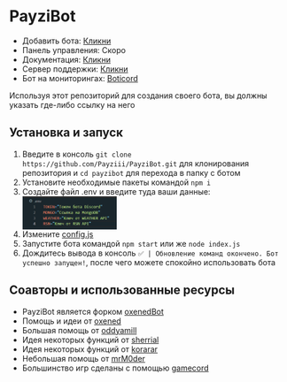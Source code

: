 # PayziBot

- Добавить бота: [Кликни](https://discord.com/api/oauth2/authorize?client_id=576442351426207744&permissions=1411299798102&scope=bot)
- Панель управления: Скоро
- Документация: [Кликни](https://docs.payzibot.ru)
- Сервер поддержки: [Кликни](https://discord.gg/E7SFuVEB2Z)
- Бот на мониторингах: [Boticord](https://boticord.top/bot/payzibot)

Используя этот репозиторий для создания своего бота, вы должны указать где-либо ссылку на него

## Установка и запуск

1. Введите в консоль `git clone https://github.com/Payziii/PayziBot.git` для клонирования репозитория и `cd payzibot` для перехода в папку с ботом
2. Установите необходимые пакеты командой `npm i`
3. Создайте файл .env и введите туда ваши данные: <img align="center" height="60" src="env.png">
4. Измените [config.js](https://github.com/Payziii/PayziBot/blob/main/config.js)
5. Запустите бота командой `npm start` или же `node index.js`
6. Дождитесь вывода в консоль `✅ | Обновление команд окончено. Бот успешно запущен!`, после чего можете спокойно использовать бота

## Соавторы и использованные ресурсы

- PayziBot является форком [oxenedBot](https://github.com/oxened/oxenedbot)
- Помощь и идеи от [oxened](https://github.com/oxened)
- Большая помощь от [oddyamill](https://github.com/oddyamill)
- Идея некоторых функций от [sherrial](https://github.com/sherrial)
- Идея некоторых функций от [korarar](https://github.com/korarar)
- Небольшая помощь от [mrM0der](https://github.com/MrM0der)
- Большинство игр сделаны с помощью [gamecord](https://github.com/aniket091/Gamecord)